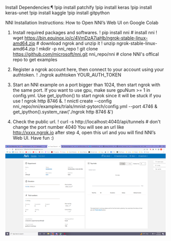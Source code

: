 
Install Dependencies:¶
 !pip install patchify
 !pip install keras
 !pip install keras-unet
 !pip install kaggle
 !pip install gitpython
 
NNI Installation Instructions:
How to Open NNI’s Web UI on Google Colab
1. Install required packages and softwares.
! pip install nni # install nni
! wget https://bin.equinox.io/c/4VmDzA7iaHb/ngrok-stable-linux-amd64.zip # download ngrok and unzip it
! unzip ngrok-stable-linux-amd64.zip
! mkdir -p nni_repo
! git clone https://github.com/microsoft/nni.git nni_repo/nni # clone NNI's offical repo to get examples

2. Register a ngrok account here, then connect to your account using your authtoken.
! ./ngrok authtoken YOUR_AUTH_TOKEN

3. Start an NNI example on a port bigger than 1024, then start ngrok with the same port. If you want to use gpu, make sure gpuNum >= 1 in config.yml. Use get_ipython() to start ngrok since it will be stuck if you use ! ngrok http 8746 &.
! nnictl create --config nni_repo/nni/examples/trials/mnist-pytorch/config.yml --port 4746 &
get_ipython().system_raw('./ngrok http 8746 &')

4. Check the public url.
! curl -s http://localhost:4040/api/tunnels # don't change the port number 4040
You will see an url like http://xxxx.ngrok.io after step 4, open this url and you will find NNI’s Web UI. Have fun :)


![NNI](NNI.png?raw=true "NNI")
